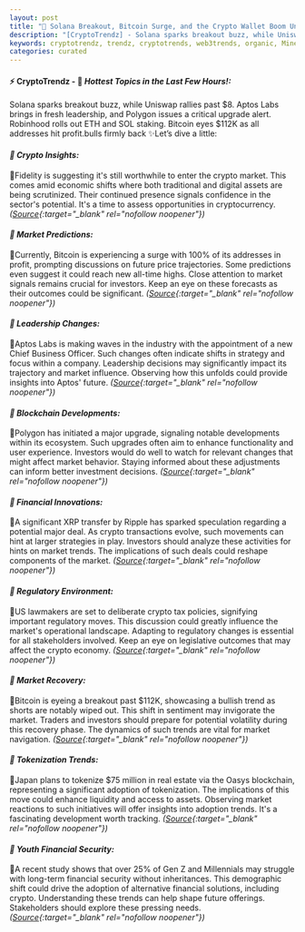 ```yaml
---
layout: post
title: "🌌 Solana Breakout, Bitcoin Surge, and the Crypto Wallet Boom Unfold"
description: "[CryptoTrendz] - Solana sparks breakout buzz, while Uniswap rallies past $8. Aptos Labs brings in fresh leadership, and Polygon issues a critical upgrade alert. Robinhood rolls out ETH and SOL staking. Bitcoin eyes $112K as all addresses hit profit.bulls firmly back"
keywords: cryptotrendz, trendz, cryptotrends, web3trends, organic, Miner, Trump, Crypto, Dogecoin, Business, Bitcoin, Mining, Ethereum
categories: curated
---
```


#### ⚡ CryptoTrendz - 📌 *Hottest Topics in the Last Few Hours!:*

Solana sparks breakout buzz, while Uniswap rallies past $8. Aptos Labs brings in fresh leadership, and Polygon issues a critical upgrade alert. Robinhood rolls out ETH and SOL staking. Bitcoin eyes $112K as all addresses hit profit.bulls firmly back ✨Let’s dive a little:


#### *🔖  Crypto Insights:*  

🔹Fidelity is suggesting it's still worthwhile to enter the crypto market. This comes amid economic shifts where both traditional and digital assets are being scrutinized. Their continued presence signals confidence in the sector's potential. It's a time to assess opportunities in cryptocurrency. *([Source](https://s.avyag.com/y33i){:target="_blank" rel="nofollow noopener"})*

#### *🔖  Market Predictions:*  

🔹Currently, Bitcoin is experiencing a surge with 100% of its addresses in profit, prompting discussions on future price trajectories. Some predictions even suggest it could reach new all-time highs. Close attention to market signals remains crucial for investors. Keep an eye on these forecasts as their outcomes could be significant. *([Source](https://s.avyag.com/oxq7){:target="_blank" rel="nofollow noopener"})*

#### *🔖  Leadership Changes:*  

🔹Aptos Labs is making waves in the industry with the appointment of a new Chief Business Officer. Such changes often indicate shifts in strategy and focus within a company. Leadership decisions may significantly impact its trajectory and market influence. Observing how this unfolds could provide insights into Aptos' future. *([Source](https://s.avyag.com/jnlq){:target="_blank" rel="nofollow noopener"})*

#### *🔖  Blockchain Developments:*  

🔹Polygon has initiated a major upgrade, signaling notable developments within its ecosystem. Such upgrades often aim to enhance functionality and user experience. Investors would do well to watch for relevant changes that might affect market behavior. Staying informed about these adjustments can inform better investment decisions. *([Source](https://s.avyag.com/tg8y){:target="_blank" rel="nofollow noopener"})*

#### *🔖  Financial Innovations:*  

🔹A significant XRP transfer by Ripple has sparked speculation regarding a potential major deal. As crypto transactions evolve, such movements can hint at larger strategies in play. Investors should analyze these activities for hints on market trends. The implications of such deals could reshape components of the market. *([Source](https://s.avyag.com/qu40){:target="_blank" rel="nofollow noopener"})*

#### *🔖  Regulatory Environment:*  

🔹US lawmakers are set to deliberate crypto tax policies, signifying important regulatory moves. This discussion could greatly influence the market's operational landscape. Adapting to regulatory changes is essential for all stakeholders involved. Keep an eye on legislative outcomes that may affect the crypto economy. *([Source](https://s.avyag.com/itzg){:target="_blank" rel="nofollow noopener"})*

#### *🔖  Market Recovery:*  

🔹Bitcoin is eyeing a breakout past $112K, showcasing a bullish trend as shorts are notably wiped out. This shift in sentiment may invigorate the market. Traders and investors should prepare for potential volatility during this recovery phase. The dynamics of such trends are vital for market navigation. *([Source](https://s.avyag.com/mj7z){:target="_blank" rel="nofollow noopener"})*

#### *🔖  Tokenization Trends:*  

🔹Japan plans to tokenize $75 million in real estate via the Oasys blockchain, representing a significant adoption of tokenization. The implications of this move could enhance liquidity and access to assets. Observing market reactions to such initiatives will offer insights into adoption trends. It's a fascinating development worth tracking. *([Source](https://s.avyag.com/qg4x){:target="_blank" rel="nofollow noopener"})*

#### *🔖  Youth Financial Security:*  

🔹A recent study shows that over 25% of Gen Z and Millennials may struggle with long-term financial security without inheritances. This demographic shift could drive the adoption of alternative financial solutions, including crypto. Understanding these trends can help shape future offerings. Stakeholders should explore these pressing needs. *([Source](https://s.avyag.com/0h5m){:target="_blank" rel="nofollow noopener"})*